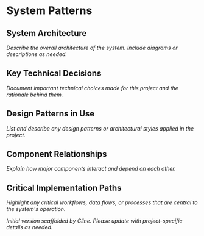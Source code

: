 # System Patterns

## System Architecture
*Describe the overall architecture of the system. Include diagrams or descriptions as needed.*

## Key Technical Decisions
*Document important technical choices made for this project and the rationale behind them.*

## Design Patterns in Use
*List and describe any design patterns or architectural styles applied in the project.*

## Component Relationships
*Explain how major components interact and depend on each other.*

## Critical Implementation Paths
*Highlight any critical workflows, data flows, or processes that are central to the system's operation.*

*Initial version scaffolded by Cline. Please update with project-specific details as needed.*
